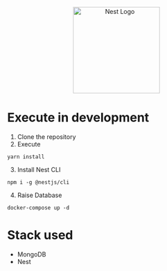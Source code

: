 <p align="center">
  <a href="http://nestjs.com/" target="blank"><img src="https://nestjs.com/img/logo-small.svg" width="200" alt="Nest Logo" /></a>
</p>

# Execute in development

1. Clone the repository
2. Execute
```
yarn install
```
3. Install Nest CLI 
```
npm i -g @nestjs/cli
```
4. Raise Database
```
docker-compose up -d
```


# Stack used

* MongoDB
* Nest
